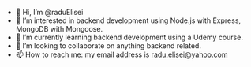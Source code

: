 - 👋 Hi, I’m @raduElisei
- 👀 I’m interested in backend development using Node.js with Express, MongoDB with Mongoose.
- 🌱 I’m currently learning backend development using a Udemy course.
- 💞️ I’m looking to collaborate on anything backend related.
- 📫 How to reach me: my email address is radu.elisei@yahoo.com

<!---
raduElisei/raduElisei is a ✨ special ✨ repository because its `README.md` (this file) appears on your GitHub profile.
You can click the Preview link to take a look at your changes.
--->
